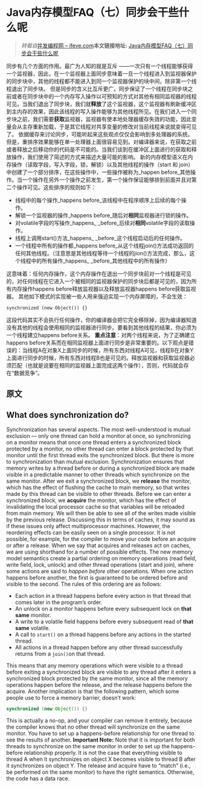 # Java内存模型FAQ（七）同步会干些什么呢

> _转载自_[并发编程网 – ifeve.com](http://ifeve.com/)**本文链接地址:** [Java内存模型FAQ（七）同步会干些什么呢](http://ifeve.com/jmm-faq-synchronization/)

同步有几个方面的作用。最广为人知的就是互斥 ——一次只有一个线程能够获得一个监视器，因此，在一个监视器上面同步意味着一旦一个线程进入到监视器保护的同步块中，其他的线程都不能进入到同一个监视器保护的块中间，除非第一个线程退出了同步块。
但是同步的含义比互斥更广。同步保证了一个线程在同步块之前或者在同步块中的一个内存写入操作以可预知的方式对其他有相同监视器的线程可见。当我们退出了同步块，我们就**释放**了这个监视器，这个监视器有刷新缓冲区到主内存的效果，因此该线程的写入操作能够为其他线程所见。在我们进入一个同步块之前，我们需要**获取**监视器，监视器有使本地处理器缓存失效的功能，因此变量会从主存重新加载，于是其它线程对共享变量的修改对当前线程来说就变得可见了。
依据缓存来讨论同步，可能听起来这些观点仅仅会影响到多处理器的系统。但是，重排序效果能够在单一处理器上面很容易见到。对编译器来说，在获取之前或者释放之后移动你的代码是不可能的。当我们谈到在缓冲区上面进行的获取和释放操作，我们使用了简述的方式来描述大量可能的影响。
新的内存模型语义在内存操作（读取字段，写入字段，锁，解锁）以及其他线程的操作（start 和 join）中创建了一个部分排序，在这些操作中，一些操作被称为_happen before_其他操作。当一个操作在另外一个操作之前发生，第一个操作保证能够排到前面并且对第二个操作可见。这些排序的规则如下：

-  线程中的每个操作_happens before_该线程中在程序顺序上后续的每个操作。 
-  解锁一个监视器的操作_happens before_随后对**相同**监视器进行锁的操作。 
-  对volatile字段的写操作_happens_ _before_后续对**相同**volatile字段的读取操作。 
-  线程上调用start()方法_happens_ _before_这个线程启动后的任何操作。 
-  一个线程中所有的操作都_happens before_从这个线程join()方法成功返回的任何其他线程。（注意思是其他线程等待一个线程的jion()方法完成，那么，这个线程中的所有操作_happens_ _before_其他线程中的所有操作） 

这意味着：任何内存操作，这个内存操作在退出一个同步块前对一个线程是可见的，对任何线程在它进入一个被相同的监视器保护的同步块后都是可见的，因为所有内存操作happens before释放监视器以及释放监视器happens before获取监视器。
其他如下模式的实现被一些人用来强迫实现一个内存屏障的，不会生效：
```
synchronized (new Object()) {}
```
这段代码其实不会执行任何操作，你的编译器会把它完全移除掉，因为编译器知道没有其他的线程会使用相同的监视器进行同步。要看到其他线程的结果，你必须为一个线程建立happens before关系。
**重点注意**：对两个线程来说，为了正确建立happens before关系而在相同监视器上面进行同步是非常重要的。以下观点是错误的：当线程A在对象X上面同步的时候，所有东西对线程A可见，线程B在对象Y上面进行同步的时候，所有东西对线程B也是可见的。释放监视器和获取监视器必须匹配（也就是说要在相同的监视器上面完成这两个操作），否则，代码就会存在“数据竞争”。
## 原文
## What does synchronization do?
Synchronization has several aspects. The most well-understood is mutual exclusion — only one thread can hold a monitor at once, so synchronizing on a monitor means that once one thread enters a synchronized block protected by a monitor, no other thread can enter a block protected by that monitor until the first thread exits the synchronized block.
But there is more to synchronization than mutual exclusion. Synchronization ensures that memory writes by a thread before or during a synchronized block are made visible in a predictable manner to other threads which synchronize on the same monitor. After we exit a synchronized block, we **release** the monitor, which has the effect of flushing the cache to main memory, so that writes made by this thread can be visible to other threads. Before we can enter a synchronized block, we **acquire** the monitor, which has the effect of invalidating the local processor cache so that variables will be reloaded from main memory. We will then be able to see all of the writes made visible by the previous release.
Discussing this in terms of caches, it may sound as if these issues only affect multiprocessor machines. However, the reordering effects can be easily seen on a single processor. It is not possible, for example, for the compiler to move your code before an acquire or after a release. When we say that acquires and releases act on caches, we are using shorthand for a number of possible effects.
The new memory model semantics create a partial ordering on memory operations (read field, write field, lock, unlock) and other thread operations (start and join), where some actions are said to _happen before_ other operations. When one action happens before another, the first is guaranteed to be ordered before and visible to the second. The rules of this ordering are as follows:

- Each action in a thread happens before every action in that thread that comes later in the program’s order.
- An unlock on a monitor happens before every subsequent lock on **that same** monitor.
- A write to a volatile field happens before every subsequent read of **that same** volatile.
- A call to `start()` on a thread happens before any actions in the started thread.
- All actions in a thread happen before any other thread successfully returns from a `join()`on that thread.

This means that any memory operations which were visible to a thread before exiting a synchronized block are visible to any thread after it enters a synchronized block protected by the same monitor, since all the memory operations happen before the release, and the release happens before the acquire.
Another implication is that the following pattern, which some people use to force a memory barrier, doesn’t work:
```java
synchronized (new Object()) {}
```
This is actually a no-op, and your compiler can remove it entirely, because the compiler knows that no other thread will synchronize on the same monitor. You have to set up a happens-before relationship for one thread to see the results of another.
**Important Note:** Note that it is important for both threads to synchronize on the same monitor in order to set up the happens-before relationship properly. It is not the case that everything visible to thread A when it synchronizes on object X becomes visible to thread B after it synchronizes on object Y. The release and acquire have to “match” (i.e., be performed on the same monitor) to have the right semantics. Otherwise, the code has a data race.
